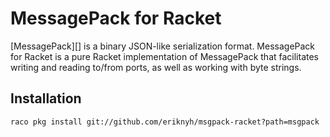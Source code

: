 MessagePack for Racket
======================

[MessagePack][] is a binary JSON-like serialization format. MessagePack for
Racket is a pure Racket implementation of MessagePack that facilitates writing
and reading to/from ports, as well as working with byte strings.

Installation
------------

    raco pkg install git://github.com/eriknyh/msgpack-racket?path=msgpack

